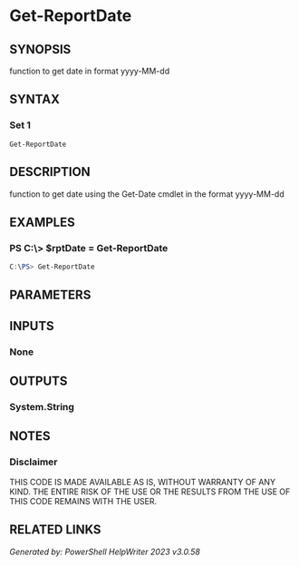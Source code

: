 ﻿# Get-ReportDate

## SYNOPSIS
function to get date in format yyyy-MM-dd

## SYNTAX

### Set 1
```
Get-ReportDate
```

## DESCRIPTION
function to get date using the Get-Date cmdlet in the format yyyy-MM-dd

## EXAMPLES

### PS C:\\\> $rptDate = Get-ReportDate

```powershell
C:\PS> Get-ReportDate
```

## PARAMETERS

## INPUTS

### None


## OUTPUTS

### System.String


## NOTES

### Disclaimer
THIS CODE IS MADE AVAILABLE AS IS, WITHOUT WARRANTY OF ANY KIND. THE ENTIRE RISK OF THE USE OR THE RESULTS FROM THE USE OF THIS CODE REMAINS WITH THE USER.

## RELATED LINKS


*Generated by: PowerShell HelpWriter 2023 v3.0.58*
